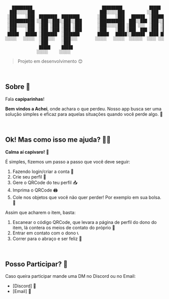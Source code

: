 <p align="center">


  
</p>



```
   █████████                               █████████            █████                ███ 
  ███░░░░░███                             ███░░░░░███          ░░███                ░░░  
 ░███    ░███  ████████  ████████        ░███    ░███   ██████  ░███████    ██████  ████ 
 ░███████████ ░░███░░███░░███░░███       ░███████████  ███░░███ ░███░░███  ███░░███░░███ 
 ░███░░░░░███  ░███ ░███ ░███ ░███       ░███░░░░░███ ░███ ░░░  ░███ ░███ ░███████  ░███ 
 ░███    ░███  ░███ ░███ ░███ ░███       ░███    ░███ ░███  ███ ░███ ░███ ░███░░░   ░███ 
 █████   █████ ░███████  ░███████        █████   █████░░██████  ████ █████░░██████  █████
░░░░░   ░░░░░  ░███░░░   ░███░░░        ░░░░░   ░░░░░  ░░░░░░  ░░░░ ░░░░░  ░░░░░░  ░░░░░ 
               ░███      ░███                                                            
               █████     █████                                                           
              ░░░░░     ░░░░░                                                            
```

> Projeto em desenvolvimento 😊

<br>


## Sobre 🤔

Fala **capiparinhas**! 

**Bem vindos a Achei**, onde achara o que perdeu. Nosso app busca ser uma solução simples e eficaz para aquelas situações quando você perde algo. 📱

<br>


## Ok! Mas como isso me ajuda? 🤷‍♂️

**Calma aí capivaro!** 🦛

É simples, fizemos um passo a passo que você deve seguir:

1. Fazendo login/criar a conta 🔑
2. Crie seu perfil 👤
3. Gere o QRCode do teu perfil 📤
4. Imprima o QRCode 🖨️
5. Cole nos objetos que você não quer perder! Por exemplo em sua bolsa. 🎒

Assim que acharem o item, basta:
1. Escanear o código QRCode, que levara a página de perfil do dono do item, lá contera os meios de contato do próprio 📱
2. Entrar em contato com o dono 📞
3. Correr para o abraço e ser feliz 🤗

<br>

## Posso Participar? 👀

Caso queira participar mande uma DM no Discord ou no Email:
- [Discord] 💬
- [Email] 📧
